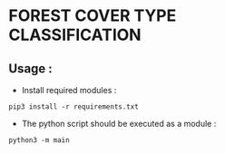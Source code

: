 # FOREST COVER TYPE CLASSIFICATION

## Usage :

- Install required modules :

```pip3 install -r requirements.txt```

- The python script should be executed as 
a module : 
  
```python3 -m main```
